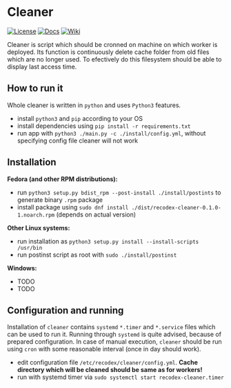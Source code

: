 # Cleaner

[![License](http://img.shields.io/:license-mit-blue.svg)](http://badges.mit-license.org)
[![Docs](https://img.shields.io/badge/docs-latest-brightgreen.svg)](http://recodex.github.io/cleaner/)
[![Wiki](https://img.shields.io/badge/docs-wiki-orange.svg)](https://github.com/ReCodEx/GlobalWiki/wiki)

Cleaner is script which should be cronned on machine on which worker is deployed. Its function is continuously delete cache folder from old files which are no longer used. To efectively do this filesystem should be able to display last access time.

## How to run it

Whole cleaner is written in `python` and uses `Python3` features.

- install `python3` and `pip` according to your OS
- install dependencies using `pip install -r requirements.txt`
- run app with `python3 ./main.py -c ./install/config.yml`, without specifying config file cleaner will not work

## Installation

**Fedora (and other RPM distributions):**

- run `python3 setup.py bdist_rpm --post-install ./install/postints` to generate binary `.rpm` package
- install package using `sudo dnf install ./dist/recodex-cleaner-0.1.0-1.noarch.rpm` (depends on actual version)

**Other Linux systems:**

- run installation as `python3 setup.py install --install-scripts /usr/bin`
- run postinst script as root with `sudo ./install/postinst`

**Windows:**

- TODO
- TODO

## Configuration and running

Installation of `cleaner` contains `systemd` `*.timer` and `*.service` files which can be used to run it. Running through `systemd` is quite advised, because of prepared configuration. In case of manual execution, `cleaner` should be run using `cron` with some reasonable interval (once in day should work).

- edit configuration file `/etc/recodex/cleaner/config.yml`. **Cache directory which will be cleaned should be same as for workers!**
- run with systemd timer via `sudo systemctl start recodex-cleaner.timer`